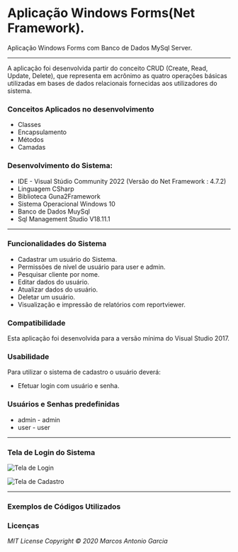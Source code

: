 # Aplicação Windows Forms(Net Framework).
Aplicação Windows Forms com Banco de Dados MySql Server.
***

A aplicação foi desenvolvida partir do conceito CRUD (Create, Read, Update, Delete), que representa em acrônimo as quatro
operações básicas utilizadas em bases de dados relacionais fornecidas aos utilizadores do sistema.

### Conceitos Aplicados no desenvolvimento
* Classes
* Encapsulamento
* Métodos 
* Camadas

### Desenvolvimento do Sistema:

* IDE - Visual Stúdio Community 2022 (Versão do Net Framework : 4.7.2)
* Linguagem CSharp
* Biblioteca Guna2Framework
* Sistema Operacional Windows 10
* Banco de Dados MuySql
* Sql Management Studio V18.11.1

***

### Funcionalidades do Sistema
* Cadastrar um usuário do Sistema.
* Permissões de nível de usuário para user e admin.
* Pesquisar cliente por nome.
* Editar dados do usuário.
* Atualizar dados do usuário.
* Deletar um usuário.
* Visualização e impressão de relatórios com reportviewer.


### Compatibilidade

Esta aplicação foi desenvolvida para a versão mínima do Visual Studio 2017.

### Usabilidade

Para utilizar o sistema de cadastro o usuário deverá:

* Efetuar login com usuário e senha.

### Usuários e Senhas predefinidas
* admin - admin
* user - user

***
### Tela de Login do Sistema

![Tela de Login]()

![Tela de Cadastro]()



***
### Exemplos de Códigos Utilizados



### Licenças

_MIT License_
_Copyright   ©   2020 Marcos Antonio Garcia_
